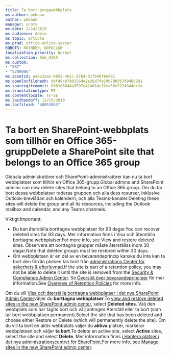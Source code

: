 ```yaml
---
title: Ta bort gruppwebbplats
ms.author: pebaum
author: pebaum
manager: scotv
ms.date: 1/24/2019
ms.audience: Admin
ms.topic: article
ms.prod: office-online-server
ROBOTS: NOINDEX, NOFOLLOW
localization_priority: Normal
ms.collection: Adm_O365
ms.custom:
- "567"
- "5200006"
ms.assetid: aa6c2aa1-6853-461c-8764-01fb96f8e981
ms.openlocfilehash: d8f49cb780156de2e26d7fa19b79b567d94b8281
ms.sourcegitcommit: 0f0186044a3597e42ad14c32ca58e7224344dcfa
ms.translationtype: MT
ms.contentlocale: sv-SE
ms.lasthandoff: 12/15/2019
ms.locfileid: "40053063"
---
```

# <a name="delete-a-sharepoint-site-that-belongs-to-an-office-365-group"></a><span data-ttu-id="a1f25-102">Ta bort en SharePoint-webbplats som tillhör en Office 365-grupp</span><span class="sxs-lookup"><span data-stu-id="a1f25-102">Delete a SharePoint site that belongs to an Office 365 group</span></span>

<span data-ttu-id="a1f25-103">Globala administratörer och SharePoint-administratörer kan nu ta bort webbplatser som tillhör en Office 365-grupp.</span><span class="sxs-lookup"><span data-stu-id="a1f25-103">Global admins and SharePoint admins can now delete sites that belong to an Office 365 group.</span></span> <span data-ttu-id="a1f25-104">Om du tar bort dessa webbplatser raderas gruppen och alla dess resurser, inklusive Outlook-brevlådan och kalendern, och alla Teams-kanaler.</span><span class="sxs-lookup"><span data-stu-id="a1f25-104">Deleting these sites will delete the group and all its resources, including the Outlook mailbox and calendar, and any Teams channels.</span></span>
  
<span data-ttu-id="a1f25-105">Viktigt:</span><span class="sxs-lookup"><span data-stu-id="a1f25-105">Important:</span></span>

- <span data-ttu-id="a1f25-106">Du kan återställa borttagna webbplatser för 93 dagar.</span><span class="sxs-lookup"><span data-stu-id="a1f25-106">You can recover deleted sites for 93 days.</span></span> <span data-ttu-id="a1f25-107">Mer information finns i Visa och återställa borttagna webbplatser.</span><span class="sxs-lookup"><span data-stu-id="a1f25-107">For more info, see View and restore deleted sites.</span></span> <span data-ttu-id="a1f25-108">Observera att borttagna grupper måste återställas inom 30 dagar.</span><span class="sxs-lookup"><span data-stu-id="a1f25-108">Note that deleted groups must be restored within 30 days.</span></span>
- <span data-ttu-id="a1f25-109">Om webbplatsen är en del av en bevarandeprincip kanske du inte kan ta bort den förrän platsen tas bort från [administrations Center för säkerhets &amp; efterlevnad](https://protection.office.com/?rfr=AdminCenter#/retention).</span><span class="sxs-lookup"><span data-stu-id="a1f25-109">If the site is part of a retention policy, you may not be able to delete it until the site is removed from the [Security &amp; Compliance Admin Center](https://protection.office.com/?rfr=AdminCenter#/retention).</span></span> <span data-ttu-id="a1f25-110">Se [Översikt över bevarandeprinciper](https://docs.microsoft.com/office365/securitycompliance/retention-policies#content-in-onedrive-accounts-and-sharepoint-sites) för mer information.</span><span class="sxs-lookup"><span data-stu-id="a1f25-110">See [Overview of Retention Policies](https://docs.microsoft.com/office365/securitycompliance/retention-policies#content-in-onedrive-accounts-and-sharepoint-sites) for more info.</span></span>
  
<span data-ttu-id="a1f25-111">Om du vill [Visa och återställa borttagna webbplatser i det nya SharePoint Admin Center](https://docs.microsoft.com/sharepoint/view-and-restore-deleted-sites-in-new-admin-center)väljer du **borttagna webbplatser**.</span><span class="sxs-lookup"><span data-stu-id="a1f25-111">To [view and restore deleted sites in the new SharePoint admin center](https://docs.microsoft.com/sharepoint/view-and-restore-deleted-sites-in-new-admin-center), select **Deleted sites**.</span></span> <span data-ttu-id="a1f25-112">Välj den webbplats som har tagits bort och välj antingen Återställ eller ta bort (som tar bort webbplatsen permanent).</span><span class="sxs-lookup"><span data-stu-id="a1f25-112">Select the site that has been deleted and choose either Restore or Delete (which will permanently delete the site).</span></span> <span data-ttu-id="a1f25-113">Om du vill ta bort en aktiv webbplats väljer du **aktiva** platser, markerar webbplatsen och väljer **ta bort**.</span><span class="sxs-lookup"><span data-stu-id="a1f25-113">To delete an active site, select **Active** sites, select the site and select **Delete**.</span></span> <span data-ttu-id="a1f25-114">Mer information finns [i Hantera platser i det nya administrationscentret för SharePoint](https://docs.microsoft.com/sharepoint/manage-sites-in-new-admin-center).</span><span class="sxs-lookup"><span data-stu-id="a1f25-114">For more info, see [Manage sites in the new SharePoint admin center](https://docs.microsoft.com/sharepoint/manage-sites-in-new-admin-center).</span></span>
  